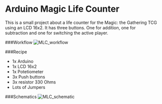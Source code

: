 Arduino Magic Life Counter
==========================

This is a small project about a life counter for the Magic: the Gathering TCG using an LCD 16x2.
It has three buttons. One for addition, one for subtraction and one for switching the active player.

###Workflow
![MLC_workflow](../master/workflow.png?raw=true)

###Recipe

- 1x Arduino
- 1x LCD 16x2
- 1x Potetiometer
- 3x Push buttons
- 3x resistor 330 Ohms
- Lots of Jumpers

###Schematics
![MLC_schematic](../master/schematic.png?raw=true)
